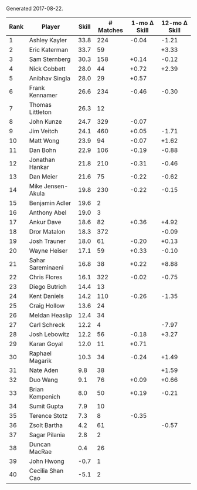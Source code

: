 Generated 2017-08-22.

| Rank | Player            | Skill | # Matches | 1-mo Δ Skill | 12-mo Δ Skill |
|------|-------------------|-------|-----------|--------------|---------------|
|    1 | Ashley Kayler     |  33.8 |       224 |        -0.04 |         -1.21 |
|    2 | Eric Katerman     |  33.7 |        59 |              |         +3.33 |
|    3 | Sam Sternberg     |  30.3 |       158 |        +0.14 |         -0.12 |
|    4 | Nick Cobbett      |  28.0 |        44 |        +0.72 |         +2.39 |
|    5 | Anibhav Singla    |  28.0 |        29 |        +0.57 |               |
|    6 | Frank Kennamer    |  26.6 |       234 |        -0.46 |         -0.30 |
|    7 | Thomas Littleton  |  26.3 |        12 |              |               |
|    8 | John Kunze        |  24.7 |       329 |        -0.07 |               |
|    9 | Jim Veitch        |  24.1 |       460 |        +0.05 |         -1.71 |
|   10 | Matt Wong         |  23.9 |        94 |        -0.07 |         +1.62 |
|   11 | Dan Bohn          |  22.9 |       106 |        -0.19 |         -0.88 |
|   12 | Jonathan Hankar   |  21.8 |       210 |        -0.31 |         -0.46 |
|   13 | Dan Meier         |  21.6 |        75 |        -0.22 |         -0.62 |
|   14 | Mike Jensen-Akula |  19.8 |       230 |        -0.22 |         -0.15 |
|   15 | Benjamin Adler    |  19.6 |         2 |              |               |
|   16 | Anthony Abel      |  19.0 |         3 |              |               |
|   17 | Ankur Dave        |  18.6 |        82 |        +0.36 |         +4.92 |
|   18 | Dror Matalon      |  18.3 |       372 |              |         -0.09 |
|   19 | Josh Trauner      |  18.0 |        61 |        -0.20 |         +0.13 |
|   20 | Wayne Heiser      |  17.1 |        59 |        +0.33 |         -0.10 |
|   21 | Sahar Sareminaeni |  16.8 |        38 |        +0.22 |         +8.88 |
|   22 | Chris Flores      |  16.1 |       322 |        -0.02 |         -0.75 |
|   23 | Diego Butrich     |  14.4 |        13 |              |               |
|   24 | Kent Daniels      |  14.2 |       110 |        -0.26 |         -1.35 |
|   25 | Craig Hollow      |  13.6 |        24 |              |               |
|   26 | Meldan Heaslip    |  12.4 |        34 |              |               |
|   27 | Carl Schreck      |  12.2 |         4 |              |         -7.97 |
|   28 | Josh Lebowitz     |  12.2 |        56 |        -0.18 |         +3.27 |
|   29 | Karan Goyal       |  12.0 |        11 |        +0.71 |               |
|   30 | Raphael Magarik   |  10.3 |        34 |        -0.24 |         +1.49 |
|   31 | Nate Aden         |   9.8 |        38 |              |         +1.59 |
|   32 | Duo Wang          |   9.1 |        76 |        +0.09 |         +0.66 |
|   33 | Brian Kempenich   |   8.0 |        50 |        +0.19 |         -0.21 |
|   34 | Sumit Gupta       |   7.9 |        10 |              |               |
|   35 | Terence Stotz     |   7.3 |         8 |        -0.35 |               |
|   36 | Zsolt Bartha      |   4.2 |        61 |              |         -0.57 |
|   37 | Sagar Pilania     |   2.8 |         2 |              |               |
|   38 | Duncan MacRae     |   0.4 |        26 |              |               |
|   39 | John Hwong        |  -0.7 |         1 |              |               |
|   40 | Cecilia Shan Cao  |  -5.1 |         2 |              |               |